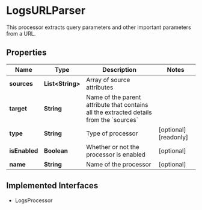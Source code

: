 

# LogsURLParser

This processor extracts query parameters and other important parameters from a URL.
## Properties

Name | Type | Description | Notes
------------ | ------------- | ------------- | -------------
**sources** | **List&lt;String&gt;** | Array of source attributes | 
**target** | **String** | Name of the parent attribute that contains all the extracted details from the &#x60;sources&#x60; | 
**type** | **String** | Type of processor |  [optional] [readonly]
**isEnabled** | **Boolean** | Whether or not the processor is enabled |  [optional]
**name** | **String** | Name of the processor |  [optional]


## Implemented Interfaces

* LogsProcessor


